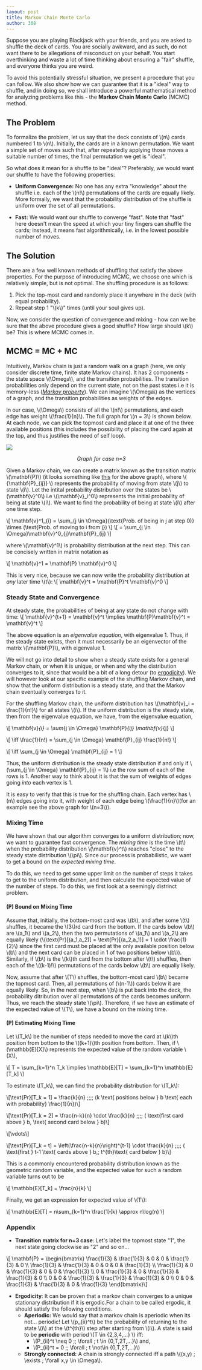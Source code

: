 ```yaml
---
layout: post
title: Markov Chain Monte Carlo
author: 308
---
```


<!-- 

Problem: shufle a deck of cards such that the final permutation is uniformly distributed across all permutations

Method:

Explanation:

Relation to MCMC (MC, MC)

MCMC (Properties, Mixing time etc.)

Deadline : 15th Aug 2021
 -->

<!-- Make this paragraph better -->
Suppose you are playing Blackjack with your friends, and you are asked to shuffle the deck of cards. You are socially awkward, and as such, do not want there to be allegations of misconduct on your behalf. You start overthinking and waste a lot of time thinking about ensuring a "fair" shuffle, and everyone thinks you are weird.

To avoid this potentially stressful situation, we present a procedure that you can follow. We also show how we can guarantee that it is a "ideal" way to shuffle, and in doing so, we shall introduce a powerful mathematical method for analyzing problems like this - the **Markov Chain Monte Carlo** (MCMC) method.

## The Problem

To formalize the problem, let us say that the deck consists of \\(n\\) cards numbered 1 to \\(n\\). Initially, the cards are in a known permutation. We want a simple set of moves such that, after repeatedly applying those moves a suitable number of times, the final permutation we get is "ideal".

So what does it mean for a shuffle to be "ideal"? Preferably, we would want our shuffle to have the following properties:

- **Uniform Convergence:** No one has any extra "knowledge" about the shuffle i.e. each of the \\(n!\\) permutations of the cards are equally likely. More formally, we want that the probability distribution of the shuffle is uniform over the set of all permutations. 
<!-- - We would want the final permutation that the shuffle results in to be uniformly randomly selected from all the (\\(n!\\)) possible permutations of the cards. -->
- **Fast:** We would want our shuffle to converge "fast". Note that "fast" here doesn't mean the speed at which your tiny fingers can shuffle the cards; instead, it means fast algorithmically, i.e. in the lowest possible number of moves.

## The Solution

There are a few well known methods of shuffling that satisfy the above properties. For the purpose of introducing MCMC, we choose one which is relatively simple, but is not optimal. The shuffling procedure is as follows:

1. Pick the top-most card and randomly place it anywhere in the deck (with equal probability).
2. Repeat step 1 "\\(k\\)" times (until your soul gives up).

Now, we consider the question of convergence and mixing - how can we be sure that the above procedure gives a good shuffle? How large should \\(k\\) be? This is where MCMC comes in.

## MCMC = MC + MC

Intuitively, Markov chain is just a random walk on a graph (here, we only consider discrete time, finite state Markov chains). It has 2 components - the state space \\(\Omega\\), and the transition probabilities. The transition probabilities only depend on the current state, not on the past states i.e it is memory-less ([*Markov property*](https://en.wikipedia.org/wiki/Markov_property)). We can imagine \\(\Omega\\) as the vertices of a graph, and the transition probabilities as weights of the edges.

In our case, \\(\Omega\\) consists of all the \\(n!\\) permutations, and each edge has weight \\(\frac{1}{n}\\). The full graph for \\(n = 3\\) is shown below. At each node, we can pick the topmost card and place it at one of the three available positions (this includes the possibility of placing the card again at the top, and thus justifies the need of self loop).

![](https://i.imgur.com/UADXVav.png)
*<center>Graph for case n=3</center>*


Given a Markov chain, we can create a matrix known as the transition matrix \\(\mathbf{P}\\) (it looks something like [this](#1) for the above graph), where \\( {\mathbf{P}_{ij}} \\) represents the probability of moving from state \\(j\\) to state \\(i\\). Let the intital probability distribution over the states be \\(\mathbf{v}^0\\) i.e \\(\mathbf{v}_i^0\\) represents the initial probability of being at state  \\(i\\). We want to find the probability of being at state \\(i\\) after one time step.

\\[ 
\mathbf{v}^1_{i} = \sum_{j \in \Omega}(\text{Prob. of being in j at step 0)} \times (\text{Prob. of moving to i from j})
\\]
\\[
= \sum_{j \in \Omega}\mathbf{v}^0_{j}\mathbf{P}_{ij} 
\\]

where \\(\mathbf{v}^1\\) is probability distribution at the next step. This can be concisely written in matrix notation as 

\\[
\mathbf{v}^1 = \mathbf{P} \mathbf{v}^0
\\]

This is very nice, because we can now write the probability distribution at *any* later time \\(t\\):
\\[
\mathbf{v}^t = \mathbf{P}^t \mathbf{v}^0
\\]

### Steady State and Convergence
At steady state, the probabilities of being at any state do not change with time: 
\\[
\mathbf{v}^{t+1} = \mathbf{v}^t \implies \mathbf{P}\mathbf{v}^t = \mathbf{v}^t
\\]

The above equation is an *eigenvalue equation*, with eigenvalue 1. Thus, if the steady state exists, then it must necessarily be an eigenvector of the matrix \\(\mathbf{P}\\), with eigenvalue 1.  

We will not go into detail to show when a steady state exists for a general Markov chain, or when it is unique, or when and why the distribution converges to it, since that would be a bit of a long detour (to [ergodicity](#2)). We will however look at our specific example of the shuffling Markov chain, and show that the uniform distribution is a steady state, and that the Markov chain eventually converges to it.

For the shuffling Markov chain, the uniform distribution has \\(\mathbf{v}_i = \frac{1}{n!}\\) for all states \\(i\\). If the uniform distribution is the steady state, then from the eigenvalue equation, we have, from the eigenvalue equation,

\\[ \mathbf{v}_{i} = \sum_{j \in \Omega} \mathbf{P}_{ij} \mathbf{v}_{j} \\]

\\[
\iff \frac{1}{n!} = \sum_{j \in \Omega} \mathbf{P}_{ij} \frac{1}{n!} 
\\]


\\[
\iff \sum_{j \in \Omega} \mathbf{P}_{ij} = 1 
\\]

Thus, the uniform distribution is the steady state distribution if and only if \\(\sum_{j \in \Omega} \mathbf{P}_{ij} = 1\\) i.e the row sum of each of the rows is 1. Another way to think about it is that the sum of weights of edges going *into* each vertex is 1.

It is easy to verify that this is true for the shuffling chain. Each vertex has \\(n\\) edges going into it, with weight of each edge being \\(\frac{1}{n}\\)(for an example see the above graph for \\(n=3\\)).

### Mixing Time


We have shown that our algorithm converges to a uniform distribution; now, we want to  guarantee fast convergence. The *mixing time* is the time \\(t\\) when the probability distribution \\(\mathbf{v}^t\\) reaches "close" to the steady state distribution \\(\pi\\). Since our process is probabilistic, we want to get a bound on the *expected mixing time*.

To do this, we need to get some upper limit on the number of steps it takes to get to the uniform distribution, and then calculate the expected value of the number of steps. To do this, we first look at a seemingly distrinct problem.

#### (P) Bound on Mixing Time

Assume that, initially, the bottom-most card was \\(b\\), and after some \\(t\\) shuffles, it became the \\(3\\)rd card from the bottom. If the cards below \\(b\\) are \\(a_1\\) and \\(a_2\\), then the two permutations of \\(a_1\\) and \\(a_2\\) are equally likely (\\(\text{Pr}[(a_1,a_2)] = \text{Pr}[(a_2,a_1)] = 1 \cdot \frac{1}{2}\\) since the first card must be placed at the only available position below \\(b\\) and the next card can be placed in 1 of two positions below \\(b\\)). Similarly, if \\(b\\) is the \\(k\\)th card from the bottom after \\(t\\) shuffles, then each of the \\((k-1)!\\) permutations of the cards below \\(b\\) are equally likely. 

Now, assume that after \\(T\\) shuffles, the bottom-most card \\(b\\) became the topmost card. Then, all permutations of (\\(n-1\\)) cards below it are equally likely. So, in the next step, when \\(b\\) is put back into the deck, the probability ditribution over all permutations of the cards becomes uniform. Thus, we reach the steady state \\(\pi\\). Therefore, if we have an estimate of the expected value of \\(T\\), we have a bound on the mixing time.

#### (P) Estimating Mixing Time

Let \\(T_k\\) be the number of steps needed to move the card at \\(k\\)th position from bottom to the \\((k+1)\\)th position from bottom. Then, if \\(\mathbb{E}[X]\\) represents the expected value of the random variable \\(X\\), 

\\[
T = \sum_{k=1}^n T_k \implies \mathbb{E}[T] = \sum_{k=1}^n \mathbb{E}[T_k]
\\]

To estimate \\(T_k\\), we can find the probability distribution for \\(T_k\\):

\\[\text{Pr}[T_k = 1] = \frac{k}{n} \;\;\;\; (k \text{ positions below } b \text{ each with probability} \frac{1}{n})\\]


\\[\text{Pr}[T_k = 2] = \frac{n-k}{n} \cdot \frac{k}{n} \;\;\;\; ( \text{first card above } b, \text{ second card below } b)\\]

\\[\vdots\\]


\\[\text{Pr}[T_k = t] = \left(\frac{n-k}{n}\right)^{t-1} \cdot \frac{k}{n} \;\;\;\; ( \text{first } t-1 \text{ cards above } b,\; t^{th}\text{ card below } b)\\]

This is a commonly encountered probability distribution known as the geometric random variable, and the expected value for such a random variable turns out to be

\\[
\mathbb{E}[T_k] = \frac{n}{k}
\\]

Finally, we get an expression for expected value of \\(T\\):

\\[
\mathbb{E}[T] = n\sum_{k=1}^n \frac{1}{k} \approx n\log(n) 
\\]


### Appendix
-  **<a id="1">Transition matrix for n=3 case</a>**:
Let's label the topmost state "1", the next state going clockwise as "2" and so on...


<!-- <img src="https://render.githubusercontent.com/render/math?math=%5Cmathbf%7BP%7D%20%3D%20%5Cbegin%7Bbmatrix%7D%0A%5Cfrac%7B1%7D%7B3%7D%20%26%20%5Cfrac%7B1%7D%7B3%7D%20%26%200%20%26%200%20%26%20%5Cfrac%7B1%7D%7B3%7D%20%26%200%20%5C%5C%0A%5Cfrac%7B1%7D%7B3%7D%20%26%20%5Cfrac%7B1%7D%7B3%7D%20%26%200%20%26%200%20%26%200%20%26%20%5Cfrac%7B1%7D%7B3%7D%20%5C%5C%0A%5Cfrac%7B1%7D%7B3%7D%20%26%200%20%26%20%5Cfrac%7B1%7D%7B3%7D%20%26%200%20%26%200%20%26%20%5Cfrac%7B1%7D%7B3%7D%20%5C%5C%0A0%20%26%20%5Cfrac%7B1%7D%7B3%7D%20%26%200%20%26%20%5Cfrac%7B1%7D%7B3%7D%20%26%20%5Cfrac%7B1%7D%7B3%7D%20%26%200%20%5C%5C%0A0%20%26%200%20%26%20%5Cfrac%7B1%7D%7B3%7D%20%26%20%5Cfrac%7B1%7D%7B3%7D%20%26%20%5Cfrac%7B1%7D%7B3%7D%20%26%200%20%5C%5C%0A0%20%26%200%20%26%20%5Cfrac%7B1%7D%7B3%7D%20%26%20%5Cfrac%7B1%7D%7B3%7D%20%26%200%20%26%20%5Cfrac%7B1%7D%7B3%7D%0A%5Cend%7Bbmatrix%7D"> -->


\\[ \mathbf{P} = 
\begin{bmatrix}
\frac{1}{3} & \frac{1}{3} & 0 & 0 & \frac{1}{3} & 0 \\\\ 
\frac{1}{3} & \frac{1}{3} & 0 & 0 & 0 & \frac{1}{3} \\\\ 
\frac{1}{3} & 0 & \frac{1}{3} & 0 & 0 & \frac{1}{3} \\\\ 
0 & \frac{1}{3} & 0 & \frac{1}{3} & \frac{1}{3} & 0 \\\\ 
0 & 0 & \frac{1}{3} & \frac{1}{3} & \frac{1}{3} & 0 \\\\ 
0 & 0 & \frac{1}{3} & \frac{1}{3} & 0 & \frac{1}{3}
\end{bmatrix}\\]

-  **<a id="2">Ergodicity</a>**: It can be proven that a markov chain converges to a unique stationary distribution if it is ergodic.For a chain to be called ergodic, it should satisfy the following conditions.
    -  **Aperiodic:** We would say that a markov chain is aperiodic when its not... periodic! Let \\(p_{ii}^t\\) be the probability of returning to the state \\(i\\) at the \\(t^{th}\\) step after starting from \\(i\\). A state is said to be **periodic** with period \\(T \in \{2,3,4,...\} \\) iff:
        -  \\(P_{ii}^t \neq 0 \;\; \forall \; t \in \{0,T,2T,...\}\\) and,
        -  \\(P_{ii}^t = 0 \;\; \forall \; t \not\in \{0,T,2T,...\}\\) 
    -  **Strongly connected:** A chain is strongly connected iff a path \\((x,y) \; \exists \; \forall x,y \in \Omega\\).